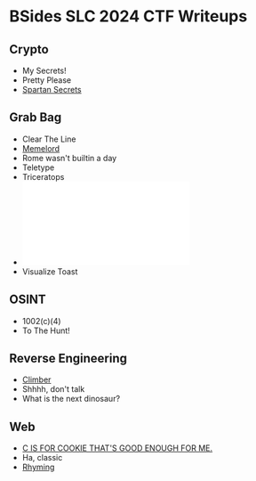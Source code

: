 # BSides SLC 2024 CTF Writeups

## Crypto
- My Secrets!
- Pretty Please
- [Spartan Secrets](./crypto/spartan-secrets/writeup.md)

## Grab Bag
- Clear The Line
- [Memelord](./bag/memelord/writeup.md)
- Rome wasn't builtin a day
- Teletype
- Triceratops
- ![Triceratops](./bag/triceratops/writeup.md)
- Visualize Toast

## OSINT
- 1002(c)(4)
- To The Hunt!

## Reverse Engineering
- [Climber](./re/climber/writeup.md)
- Shhhh, don't talk
- What is the next dinosaur?

## Web
- [C IS FOR COOKIE THAT'S GOOD ENOUGH FOR ME.](./web/c-is-for-cookie/writeup.md)
- Ha, classic
- [Rhyming](./web/rhyming/writeup.md)

